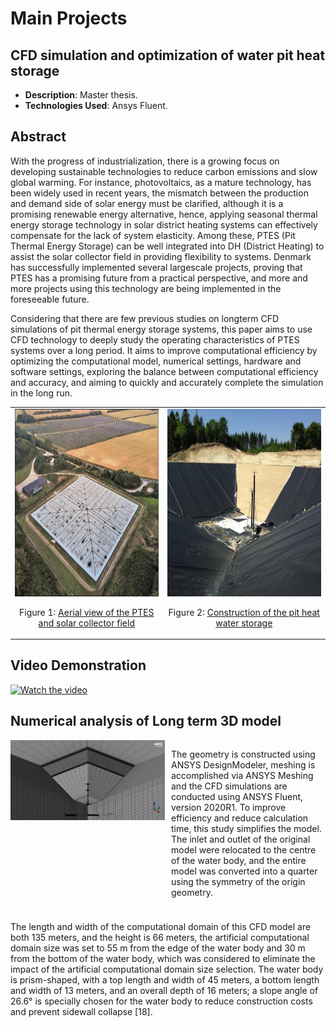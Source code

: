 # Main Projects

## CFD simulation and optimization of water pit heat storage
- **Description**: Master thesis.
- **Technologies Used**: Ansys Fluent.

## Abstract
With the progress of industrialization, there is a growing focus on developing sustainable technologies to reduce carbon emissions and slow global warming. For instance, photovoltaics, as a mature technology, has been widely used in recent years, the mismatch between the production and demand side of solar energy must be clarified, although it is a promising renewable energy alternative, hence, applying seasonal thermal energy storage technology in solar district heating systems can effectively compensate for the lack of system elasticity. Among these, PTES (Pit Thermal Energy Storage) can be well integrated into DH (District Heating) to assist the solar collector field in providing flexibility to systems. Denmark has successfully implemented several large­scale projects, proving that PTES has a promising future from a practical perspective, and more and more projects using this technology are being implemented in the foreseeable future.

Considering that there are few previous studies on long­term CFD simulations of pit thermal energy storage systems, this paper aims to use CFD technology to deeply study the operating characteristics of PTES systems over a long period. It aims to improve computational efficiency by optimizing the computational model, numerical settings, hardware and software settings, exploring the balance between computational efficiency and accuracy, and aiming to quickly and accurately complete the simulation in the long run. 

<table>
  <tr>
    <td style="text-align: center;">
      <img src="https://github.com/YuechenTUM/Yuechen/raw/main/Figures/Dronninglund%20PTES.jpg" alt="Dronninglund PTES" width="500" height="300"/>
      <p>
        Figure 1: <a href="https://planenergi.eu/wp-content/uploads/2023/09/SUNSTORE-3-Phase-2-Implementation.pdf" target="_blank">Aerial view of the PTES and solar collector field</a>
      </p>
    </td>
    <td style="text-align: center;">
      <img src="https://github.com/YuechenTUM/Yuechen/raw/main/Figures/Dronninglund%20Implementation.png" alt="Dronninglund Implementation" width="500" height="300"/>
      <p>
        Figure 2: <a href="https://planenergi.eu/wp-content/uploads/2023/09/SUNSTORE-3-Phase-2-Implementation.pdf" target="_blank">Construction of the pit heat water storage</a>
      </p>
    </td>
  </tr>
</table>

## Video Demonstration
[![Watch the video](https://img.youtube.com/vi/qmprPzF2EIw/0.jpg)](https://www.youtube.com/watch?v=qmprPzF2EIw)

## Numerical analysis of Long term 3D model

<div style="display: flex; flex-wrap: wrap;">
  <div style="flex: 1; max-width: 50%;">
    <img src="https://github.com/YuechenTUM/Yuechen/raw/main/Figures/Model_Mesh.jpg" alt="Model Mesh" style="width: 100%; max-width: 600px;"/>
  </div>
  <div style="flex: 1; max-width: 50%; padding-left: 10px;">
    <p>
      The geometry is constructed using ANSYS DesignModeler, meshing is accomplished via ANSYS Meshing and the CFD simulations are conducted using ANSYS Fluent, version 2020R1. To improve efficiency and reduce calculation time, this study simplifies the model. The inlet and outlet of the original model were relocated to the centre of the water body, and the entire model was converted into a quarter using the symmetry of the origin geometry.
    </p>
  </div>
</div>
<div style="padding-top: 10px;">
  <p>
    The length and width of the computational domain of this CFD model are both 135 meters, and the height is 66 meters, the artificial computational domain size was set to 55 m from the edge of the water body and 30 m from the bottom of the water body, which was considered to eliminate the impact of the artificial computational domain size selection. The water body is prism-shaped, with a top length and width of 45 meters, a bottom length and width of 13 meters, and an overall depth of 16 meters; a slope angle of 26.6° is specially chosen for the water body to reduce construction costs and prevent sidewall collapse [18].
  </p>
</div>


